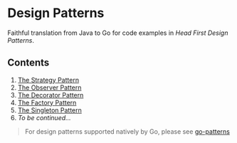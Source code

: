 # Design Patterns

Faithful translation from Java to Go for code examples in *Head First Design Patterns*.

## Contents

1. [The Strategy Pattern](01_the_strategy_pattern/the_strategy_pattern.md)
2. [The Observer Pattern](02_the_observer_pattern/the_observer_pattern.md)
3. [The Decorator Pattern](03_the_decorator_pattern/the_decorator_pattern.md)
4. [The Factory Pattern](04_the_factory_pattern/the_factory_pattern.md)
5. [The Singleton Pattern](05_the_singleton_pattern/the_singleton_pattern.md)
6. *To be continued...*

> For design patterns supported natively by Go, please see [go-patterns](https://github.com/tmrts/go-patterns)
